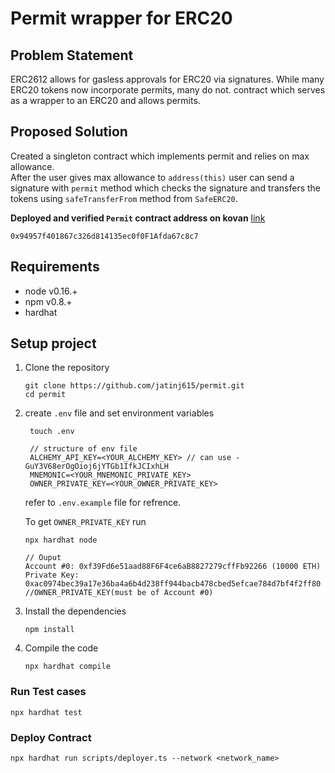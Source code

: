 # Permit wrapper for ERC20

## Problem Statement
ERC2612 allows for gasless approvals for ERC20 via signatures. 
While many ERC20 tokens now incorporate permits, many do not. 
contract which serves as a wrapper to an ERC20 and allows permits.

## Proposed Solution
Created a singleton contract which implements permit and relies on max allowance.<br>
After the user gives max allowance to <code>address(this)</code> user can send a signature with <code>permit</code> method which checks the signature and transfers the tokens using <code>safeTransferFrom</code> method from <code>SafeERC20</code>.

<b>Deployed and verified <code>Permit</code> contract address on kovan</b> <a href="https://kovan.etherscan.io/address/0x94957f401867c326d814135ec0f0F1Afda67c8c7#code">link</a>
```shell
0x94957f401867c326d814135ec0f0F1Afda67c8c7
```

## Requirements
* node v0.16.+
* npm v0.8.+
* hardhat
  
  

## Setup project
1. Clone the repository
   ```shell
   git clone https://github.com/jatinj615/permit.git
   cd permit
   ```
2. create <code>.env</code> file and set environment variables 
   ```shell
    touch .env

    // structure of env file
    ALCHEMY_API_KEY=<YOUR_ALCHEMY_KEY> // can use - GuY3V68erOgOioj6jYTGb1IfkJCIxhLH
    MNEMONIC=<YOUR_MNEMONIC_PRIVATE_KEY>
    OWNER_PRIVATE_KEY=<YOUR_OWNER_PRIVATE_KEY>
   ```

   refer to <code>.env.example</code> file for refrence.</br>

   To get <code>OWNER_PRIVATE_KEY</code> run 
   ```shell
   npx hardhat node

   // Ouput
   Account #0: 0xf39Fd6e51aad88F6F4ce6aB8827279cffFb92266 (10000 ETH)
   Private Key: 0xac0974bec39a17e36ba4a6b4d238ff944bacb478cbed5efcae784d7bf4f2ff80 //OWNER_PRIVATE_KEY(must be of Account #0)
   ```
3. Install the dependencies
   ```shell
   npm install
   ```
4. Compile the code
   ```shell
   npx hardhat compile
   ```

### Run Test cases
```shell
npx hardhat test
```

### Deploy Contract
```shell
npx hardhat run scripts/deployer.ts --network <network_name>
```

